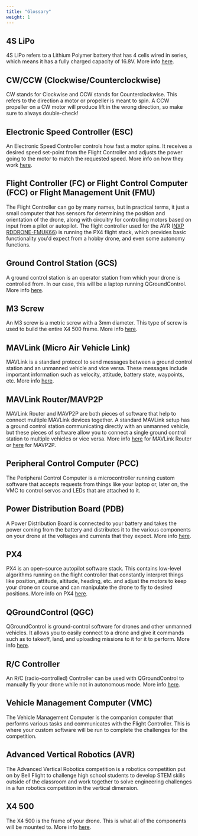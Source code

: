 ```yaml
---
title: "Glossary"
weight: 1
---
```


## 4S LiPo

4S LiPo refers to a Lithium Polymer battery that has 4 cells wired in series, which
means it has a fully charged capacity of 16.8V. More info
[here](https://rogershobbycenter.com/lipoguide).

## CW/CCW (Clockwise/Counterclockwise)

CW stands for Clockwise and CCW stands for Counterclockwise. This refers to the
direction a motor or propeller is meant to spin. A CCW propeller on a CW motor will
produce lift in the wrong direction, so make sure to always double-check!

## Electronic Speed Controller (ESC)

An Electronic Speed Controller controls how fast a motor spins. It receives a desired
speed set-point from the Flight Controller and adjusts the power going to the motor to
match the requested speed. More info on how they work
[here](https://howtomechatronics.com/how-it-works/how-brushless-motor-and-esc-work/).

## Flight Controller (FC) or Flight Control Computer (FCC) or Flight Management Unit (FMU)

The Flight Controller can go by many names, but in practical terms, it just a small
computer that has sensors for determining the position and orientation of the drone,
along with circuitry for controlling motors based on input from a pilot or autopilot.
The flight controller used for the AVR
([NXP RDDRONE-FMUK66](https://www.nxp.com/design/designs/px4-robotic-drone-flight-management-unit-fmu-rddrone-fmuk66:RDDRONE-FMUK66))
is running the PX4 flight stack, which provides basic functionality you'd expect from a
hobby drone, and even some autonomy functions.

## Ground Control Station (GCS)

A ground control station is an operator station from which your drone is controlled
from. In our case, this will be a laptop running QGroundControl. More info
[here](https://en.wikipedia.org/wiki/UAV_ground_control_station).

## M3 Screw

An M3 screw is a metric screw with a 3mm diameter. This type of screw is used to build
the entire X4 500 frame. More info
[here](https://www.fastenermart.com/understanding-metric-fasteners.html).

## MAVLink (Micro Air Vehicle Link)

MAVLink is a standard protocol to send messages between a ground control station and an
unmanned vehicle and vice versa. These messages include important information such as
velocity, attitude, battery state, waypoints, etc. More info
[here](https://en.wikipedia.org/wiki/MAVLink).

## MAVLink Router/MAVP2P

MAVLink Router and MAVP2P are both pieces of software that help to connect multiple
MAVLink devices together. A standard MAVLink setup has a ground control station
communicating directly with an unmanned vehicle, but these pieces of software allow you
to connect a single ground control station to multiple vehicles or vice versa. More info
[here](https://github.com/mavlink-router/mavlink-router) for MAVLink Router or
[here](https://github.com/aler9/mavp2p) for MAVP2P.

## Peripheral Control Computer (PCC)

The Peripheral Control Computer is a microcontroller running custom software that
accepts requests from things like your laptop or, later on, the VMC to control servos
and LEDs that are attached to it.

## Power Distribution Board (PDB)

A Power Distribution Board is connected to your battery and takes the power coming from
the battery and distributes it to the various components on your drone at the voltages
and currents that they expect. More info
[here](https://dronenodes.com/pdb-power-distribution-board/).

## PX4

PX4 is an open-source autopilot software stack. This contains low-level algorithms
running on the flight controller that constantly interpret things like position,
attitude, altitude, heading, etc. and adjust the motors to keep your drone on course and
can manipulate the drone to fly to desired positions. More info on PX4
[here](https://px4.io/).

## QGroundControl (QGC)

QGroundControl is ground-control software for drones and other unmanned vehicles. It
allows you to easily connect to a drone and give it commands such as to takeoff, land,
and uploading missions to it for it to perform. More info
[here](http://qgroundcontrol.com/).

## R/C Controller

An R/C (radio-controlled) Controller can be used with QGroundControl to manually fly
your drone while not in autonomous mode. More info
[here](https://docs.qgroundcontrol.com/master/en/SetupView/Radio.html).

## Vehicle Management Computer (VMC)

The Vehicle Management Computer is the companion computer that performs various tasks
and communicates with the Flight Controller. This is where your custom software will be
run to complete the challenges for the competition.

## Advanced Vertical Robotics (AVR)

The Advanced Vertical Robotics competition is a robotics competition put on by Bell
Flight to challenge high school students to develop STEM skills outside of the classroom
and work together to solve engineering challenges in a fun robotics competition in the
vertical dimension.

## X4 500

The X4 500 is the frame of your drone. This is what all of the components will be
mounted to. More info [here](https://www.amazon.com/dp/B087LT81C8/).
